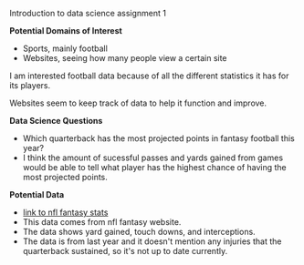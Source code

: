 Introduction to data science assignment 1

**Potential Domains of Interest**
- Sports, mainly football
- Websites, seeing how many people view a certain site

I am interested football data because of all the different statistics it has for its players.

Websites seem to keep track of data to help it function and improve.


**Data Science Questions**
- Which quarterback has the most projected points in fantasy football this year?
- I think the amount of sucessful passes and yards gained from games would be able to tell what player has the highest chance of having the most projected points.

**Potential Data**
- [link to nfl fantasy stats](https://fantasy.nfl.com/research/scoringleaders?position=1#researchScoringLeaders=researchScoringLeaders%2C%2Fresearch%2Fscoringleaders%253Fposition%253D1%2526sort%253Dpts%2526statCategory%253Dstats%2526statSeason%253D2020%2526statType%253DseasonStats%2Creplace)
- This data comes from nfl fantasy website.
- The data shows yard gained, touch downs, and interceptions.
- The data is from last year and it doesn't mention any injuries that the quarterback sustained, so it's not up to date currently.
